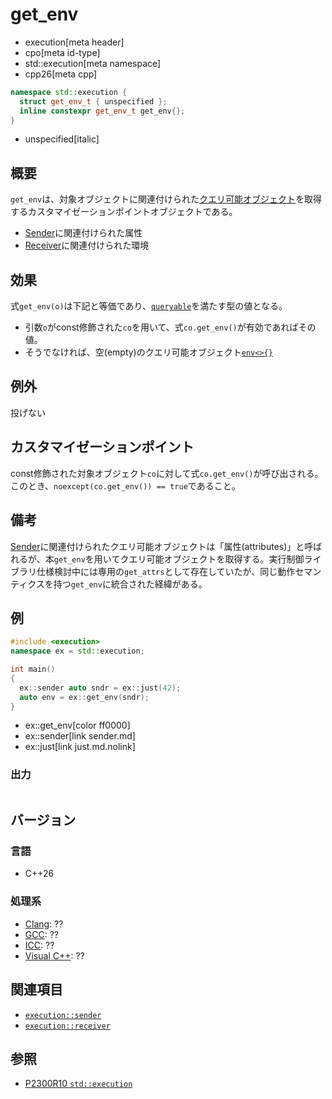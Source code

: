 # get_env
* execution[meta header]
* cpo[meta id-type]
* std::execution[meta namespace]
* cpp26[meta cpp]

```cpp
namespace std::execution {
  struct get_env_t { unspecified };
  inline constexpr get_env_t get_env{};
}
```
* unspecified[italic]

## 概要
`get_env`は、対象オブジェクトに関連付けられた[クエリ可能オブジェクト](../queryable.md)を取得するカスタマイゼーションポイントオブジェクトである。

- [Sender](sender.md)に関連付けられた属性
- [Receiver](receiver.md)に関連付けられた環境


## 効果
式`get_env(o)`は下記と等価であり、[`queryable`](../queryable.md)を満たす型の値となる。

- 引数`o`がconst修飾された`co`を用いて、式`co.get_env()`が有効であればその値。
- そうでなければ、空(empty)のクエリ可能オブジェクト[`env<>{}`](env.md)


## 例外
投げない


## カスタマイゼーションポイント
const修飾された対象オブジェクト`co`に対して式`co.get_env()`が呼び出される。
このとき、`noexcept(co.get_env()) == true`であること。


## 備考
[Sender](sender.md)に関連付けられたクエリ可能オブジェクトは「属性(attributes)」と呼ばれるが、本`get_env`を用いてクエリ可能オブジェクトを取得する。実行制御ライブラリ仕様検討中には専用の`get_attrs`として存在していたが、同じ動作セマンティクスを持つ`get_env`に統合された経緯がある。


## 例
```cpp example
#include <execution>
namespace ex = std::execution;

int main()
{
  ex::sender auto sndr = ex::just(42);
  auto env = ex::get_env(sndr);
}
```
* ex::get_env[color ff0000]
* ex::sender[link sender.md]
* ex::just[link just.md.nolink]

### 出力
```
```


## バージョン
### 言語
- C++26

### 処理系
- [Clang](/implementation.md#clang): ??
- [GCC](/implementation.md#gcc): ??
- [ICC](/implementation.md#icc): ??
- [Visual C++](/implementation.md#visual_cpp): ??


## 関連項目
- [`execution::sender`](sender.md)
- [`execution::receiver`](receiver.md)


## 参照
- [P2300R10 `std::execution`](https://www.open-std.org/jtc1/sc22/wg21/docs/papers/2024/p2300r10.html)
